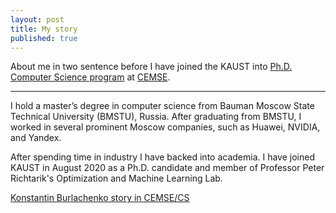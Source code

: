 ```yaml
---
layout: post
title: My story
published: true
---
```


About me in two sentence before I have joined the KAUST into [Ph.D. Computer Science program](https://registrar-programguide.kaust.edu.sa/2020-2021/Program-Guide/Division-of-Computer-Electrical-and-Mathematical-Science-and-Engineering-CEMSE/Computer-Science-CS/Computer-Science-Ph-D-Program) at [CEMSE](https://cemse.kaust.edu.sa/).

---
I hold a master’s degree in computer science from Bauman Moscow State Technical University (BMSTU), Russia. 
After graduating from BMSTU, I worked in several prominent Moscow companies, such as Huawei, NVIDIA, and Yandex. 
                                                                                                                  
After spending time in industry I have backed into academia.
I have joined KAUST in August 2020 as a Ph.D. candidate and member of Professor Peter Richtarik's Optimization and Machine Learning Lab.

[Konstantin Burlachenko story in CEMSE/CS](https://cemse.kaust.edu.sa/news/meet-kaust-student-konstantin-burlachenko)



